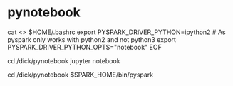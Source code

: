 # pynotebook


cat <<EOF >> $HOME/.bashrc
export PYSPARK_DRIVER_PYTHON=ipython2 # As pyspark only works with python2 and not python3
export PYSPARK_DRIVER_PYTHON_OPTS="notebook"
EOF

cd /dick/pynotebook
jupyter notebook

cd /dick/pynotebook
$SPARK_HOME/bin/pyspark
